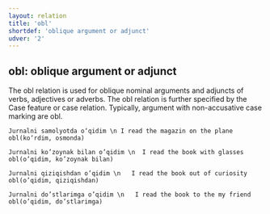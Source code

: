 ```yaml
---
layout: relation
title: 'obl'
shortdef: 'oblique argument or adjunct'
udver: '2'
---
```


## obl: oblique argument or adjunct
The obl relation is used for oblique nominal arguments and adjuncts of verbs, adjectives or adverbs. The obl relation is further specified by the Case feature or case relation.
Typically, argument with non-accusative case marking are obl.
~~~ sdparse
Jurnalni samolyotda o‘qidim \n I read the magazin on the plane
obl(ko‘rdim, osmonda)
~~~
 ~~~ sdparse
Jurnalni ko’zoynak bilan o’qidim \n  I read the book with glasses
obl(o’qidim, ko’zoynak bilan)
~~~
 ~~~ sdparse
Jurnalni qiziqishdan o’qidim \n   I read the book out of curiosity
obl(o’qidim, qiziqishdan)
~~~
 ~~~ sdparse
Jurnalni do’stlarimga o’qidim \n   I read the book to the my friend
obl(o’qidim, do’stlarimga)
~~~

<!-- Interlanguage links updated Po 11. listopadu 2024, 20:11:15 CET -->
